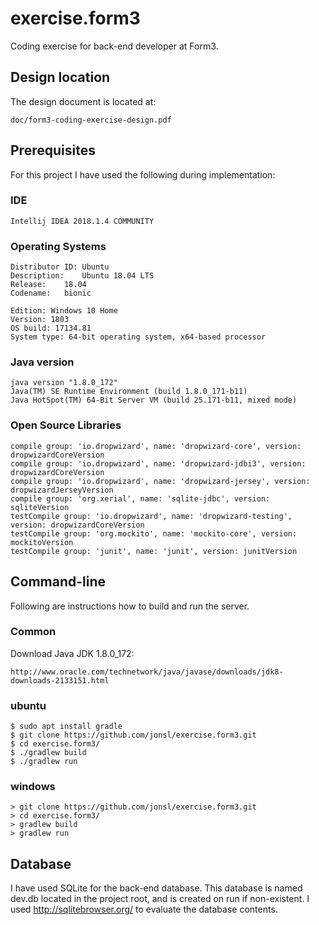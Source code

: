 # exercise.form3
Coding exercise for back-end developer at Form3.
## Design location
The design document is located at:
```
doc/form3-coding-exercise-design.pdf
```
## Prerequisites
For this project I have used the following during implementation:
### IDE
```
Intellij IDEA 2018.1.4 COMMUNITY  
```
### Operating Systems
```
Distributor ID:	Ubuntu
Description:	Ubuntu 18.04 LTS
Release:	18.04
Codename:	bionic
```
```
Edition: Windows 10 Home
Version: 1803
OS build: 17134.81
System type: 64-bit operating system, x64-based processor
```
### Java version
```
java version "1.8.0_172"
Java(TM) SE Runtime Environment (build 1.8.0_171-b11)
Java HotSpot(TM) 64-Bit Server VM (build 25.171-b11, mixed mode)
```
### Open Source Libraries
```
compile group: 'io.dropwizard', name: 'dropwizard-core', version: dropwizardCoreVersion
compile group: 'io.dropwizard', name: 'dropwizard-jdbi3', version: dropwizardCoreVersion
compile group: 'io.dropwizard', name: 'dropwizard-jersey', version: dropwizardJerseyVersion
compile group: 'org.xerial', name: 'sqlite-jdbc', version: sqliteVersion
testCompile group: 'io.dropwizard', name: 'dropwizard-testing', version: dropwizardCoreVersion
testCompile group: 'org.mockito', name: 'mockito-core', version: mockitoVersion
testCompile group: 'junit', name: 'junit', version: junitVersion
```
## Command-line
Following are instructions how to build and run the server.
### Common
Download Java JDK 1.8.0_172: 
```
http://www.oracle.com/technetwork/java/javase/downloads/jdk8-downloads-2133151.html
```
### ubuntu
```
$ sudo apt install gradle
$ git clone https://github.com/jonsl/exercise.form3.git
$ cd exercise.form3/
$ ./gradlew build
$ ./gradlew run
```
### windows
```
> git clone https://github.com/jonsl/exercise.form3.git
> cd exercise.form3/
> gradlew build
> gradlew run
```
## Database
I have used SQLite for the back-end database. This database is named dev.db located in the project root, and is created on run if non-existent. I used http://sqlitebrowser.org/ to evaluate the database contents.
